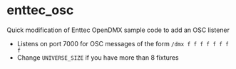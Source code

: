 # enttec_osc

Quick modification of Enttec OpenDMX sample code to add an OSC listener

* Listens on port 7000 for OSC messages of the form `/dmx f f f f f f f f`
* Change `UNIVERSE_SIZE` if you have more than 8 fixtures
